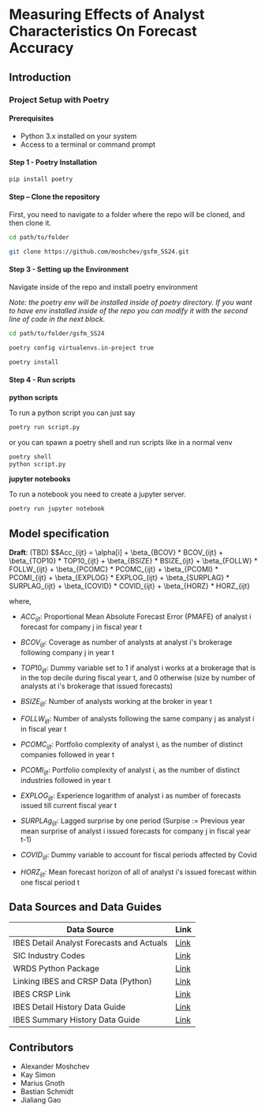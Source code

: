 # Measuring Effects of Analyst Characteristics On Forecast Accuracy 

## Introduction

### Project Setup with Poetry
#### Prerequisites
- Python 3.x installed on your system
- Access to a terminal or command prompt

#### Step 1 - Poetry Installation
```bash
pip install poetry
```
#### Step – Clone the repository
First, you need to navigate to a folder where the repo will be cloned, and then clone it.

```bash
cd path/to/folder

git clone https://github.com/moshchev/gsfm_SS24.git
```
#### Step 3 - Setting up the Environment
Navigate inside of the repo and install poetry environment

*Note: the poetry env will be installed inside of poetry directory. If you want to have env installed inside of the repo you can modify it with the second line of code in the next block.*

```bash
cd path/to/folder/gsfm_SS24

poetry config virtualenvs.in-project true

poetry install
```

#### Step 4 - Run scripts
**python scripts**

To run a python script you can just say

```bash
poetry run script.py
```
or you can spawn a poetry shell and run scripts like in a normal venv

```bash
poetry shell
python script.py
```

**jupyter notebooks**

To run a notebook you need to create a jupyter server.
``` bash
poetry run jupyter notebook
```

## Model specification

__Draft__: (TBD)
$$Acc_{ijt} = \alpha[i] + \beta_{BCOV} * BCOV_{ijt} + \beta_{TOP10} * TOP10_{ijt} + \beta_{BSIZE} * BSIZE_{ijt} + \beta_{FOLLW} * FOLLW_{ijt} + \beta_{PCOMC} * PCOMC_{ijt} + \beta_{PCOMI} * PCOMI_{ijt}  + \beta_{EXPLOG} * EXPLOG_{ijt} + \beta_{SURPLAG} * SURPLAG_{ijt} + \beta_{COVID} * COVID_{ijt} + \beta_{HORZ} * HORZ_{ijt}

where,
- $ACC_{ijt}$: Proportional Mean Absolute Forecast Error (PMAFE) of analyst i forecast for company j in fiscal year t

- $BCOV_{ijt}$: Coverage as number of analysts at analyst i's brokerage following company j in year t
- $TOP10_{ijt}$: Dummy variable set to 1 if analyst i works at a brokerage that is in the top decile during fiscal year t, and 0 otherwise (size by number of analysts at i's brokerage that issued forecasts)
- $BSIZE_{ijt}$: Number of analysts working at the broker in year t
- $FOLLW_{ijt}$: Number of analysts following the same company j as analyst i in fiscal year t
- $PCOMC_{ijt}$: Portfolio complexity of analyst i, as the number of distinct companies followed in year t
- $PCOMI_{ijt}$: Portfolio complexity of analyst i, as the number of distinct industries followed in year t 
- $EXPLOG_{ijt}$: Experience logarithm of analyst i as number of forecasts issued till current fiscal year t
- $SURPLAg_{ijt}$: Lagged surprise by one period (Surpise := Previous year mean surprise of analyst i issued forecasts for company j in fiscal year t-1)
- $COVID_{ijt}$: Dummy variable to account for fiscal periods affected by Covid
- $HORZ_{ijt}$: Mean forecast horizon of all of analyst i's issued forecast within one fiscal period t

## Data Sources and Data Guides

| Data Source | Link |
|-------------|------|
| IBES Detail Analyst Forecasts and Actuals | [Link](https://wrds-www.wharton.upenn.edu/pages/get-data/ibes-thomson-reuters/ibes-academic/detail-history/actuals/) |
| SIC Industry Codes | [Link](https://wrds-www.wharton.upenn.edu/pages/get-data/compustat-capital-iq-standard-poors/compustat/north-america-daily/fundamentals-annual/?saved_query=4009719) |
| WRDS Python Package | [Link](https://wrds-www.wharton.upenn.edu/documents/1443/wrds_connection.html) |
| Linking IBES and CRSP Data (Python)|[Link](https://wrds-www.wharton.upenn.edu/pages/wrds-research/applications/python-replications/linking-ibes-and-crsp-data-python/)|
|IBES CRSP Link|[Link](https://wrds-www.wharton.upenn.edu/pages/get-data/linking-suite-wrds/ibes-crsp-link/)|
| IBES Detail History Data Guide | [Link](https://wrds-www.wharton.upenn.edu/documents/495/IBES_Detail_History_User_Guide_-_December_2016.pdf) |
| IBES Summary History Data Guide | [Link](https://wrds-www.wharton.upenn.edu/documents/505/IBES_Summary_History_User_Guide_-_March_2013.pdf) |


## Contributors
- Alexander Moshchev
- Kay Simon
- Marius Gnoth
- Bastian Schmidt
- Jialiang Gao
